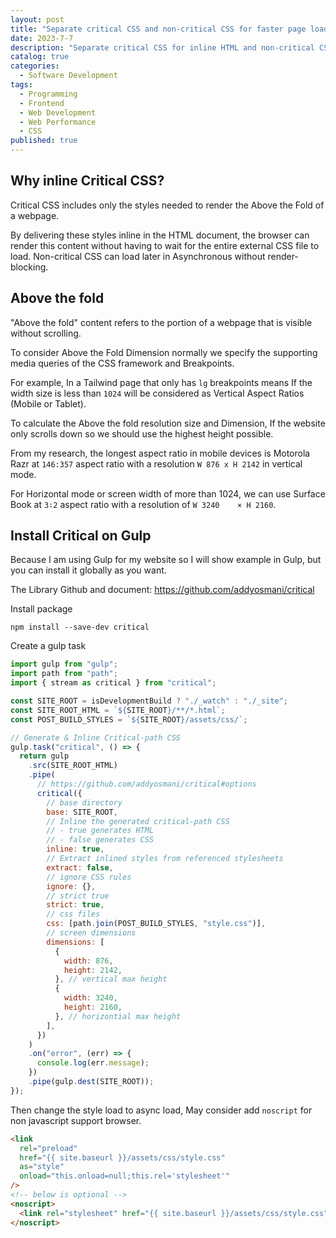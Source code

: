 ```yaml
---
layout: post
title: "Separate critical CSS and non-critical CSS for faster page load"
date: 2023-7-7
description: "Separate critical CSS for inline HTML and non-critical CSS for asynchronous load for a better performance page load."
catalog: true
categories:
  - Software Development
tags:
  - Programming
  - Frontend
  - Web Development
  - Web Performance
  - CSS
published: true
---
```


## Why inline Critical CSS?

Critical CSS includes only the styles needed to render the Above the Fold of a webpage.

By delivering these styles inline in the HTML document, the browser can render this content without having to wait for the entire external CSS file to load. Non-critical CSS can load later in Asynchronous without render-blocking.

## Above the fold

"Above the fold" content refers to the portion of a webpage that is visible without scrolling.

To consider Above the Fold Dimension normally we specify the supporting media queries of the CSS framework and Breakpoints.

For example, In a Tailwind page that only has `lg` breakpoints means If the width size is less than `1024` will be considered as Vertical Aspect Ratios (Mobile or Tablet).

To calculate the Above the fold resolution size and Dimension, If the website only scrolls down so we should use the highest height possible.

From my research, the longest aspect ratio in mobile devices is Motorola Razr at `146:357` aspect ratio with a resolution `W 876 x H 2142` in vertical mode.

For Horizontal mode or screen width of more than 1024, we can use Surface Book at `3∶2` aspect ratio with a resolution of `W 3240	 × H 2160`.

## Install Critical on Gulp

Because I am using Gulp for my website so I will show example in Gulp, but you can install it globally as you want.

The Library Github and document: <https://github.com/addyosmani/critical>

Install package

`npm install --save-dev critical`

Create a gulp task

```javascript
import gulp from "gulp";
import path from "path";
import { stream as critical } from "critical";

const SITE_ROOT = isDevelopmentBuild ? "./_watch" : "./_site";
const SITE_ROOT_HTML = `${SITE_ROOT}/**/*.html`;
const POST_BUILD_STYLES = `${SITE_ROOT}/assets/css/`;

// Generate & Inline Critical-path CSS
gulp.task("critical", () => {
  return gulp
    .src(SITE_ROOT_HTML)
    .pipe(
      // https://github.com/addyosmani/critical#options
      critical({
        // base directory
        base: SITE_ROOT,
        // Inline the generated critical-path CSS
        // - true generates HTML
        // - false generates CSS
        inline: true,
        // Extract inlined styles from referenced stylesheets
        extract: false,
        // ignore CSS rules
        ignore: {},
        // strict true
        strict: true,
        // css files
        css: [path.join(POST_BUILD_STYLES, "style.css")],
        // screen dimensions
        dimensions: [
          {
            width: 876,
            height: 2142,
          }, // vertical max height
          {
            width: 3240,
            height: 2160,
          }, // horizontial max height
        ],
      })
    )
    .on("error", (err) => {
      console.log(err.message);
    })
    .pipe(gulp.dest(SITE_ROOT));
});
```

Then change the style load to async load, May consider add `noscript` for non javascript support browser.

```html
<link
  rel="preload"
  href="{{ site.baseurl }}/assets/css/style.css"
  as="style"
  onload="this.onload=null;this.rel='stylesheet'"
/>
<!-- below is optional -->
<noscript>
  <link rel="stylesheet" href="{{ site.baseurl }}/assets/css/style.css" />
</noscript>
```
